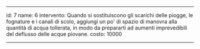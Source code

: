 ---

id: 7
name: 6
intervento: Quando si sostituiscono gli scarichi delle piogge, le fognature e i canali di scolo, aggiungi un po' di spazio di manovra alla quantità di acqua tollerata, in modo da prepararti ad aumenti imprevedibili del deflusso delle acque piovane.
costo: 10000

---